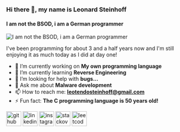 ### Hi there 👋, my name is Leonard Steinhoff
#### I am not the BSOD, i am a German programmer
![I am not the BSOD, i am a German programmer](https://arturssmirnovs.github.io/github-profile-readme-generator/images/banner.png)

I've been programming for about 3 and a half years now and I'm still enjoying it as much today as I did at day one!

- 🔭 I’m currently working on <b>My own programming language</b> 
- 🌱 I’m currently learning <b>Reverse Engineering</b> 
- 🤔 I’m looking for help with <b>bugs...</b> 
- 💬 Ask me about <b>Malware development</b> 
- 📫 How to reach me: <b><leotendosteinhoff@gmail.com></b> 
- ⚡ Fun fact: <b>The C programming language is 50 years old!</b> 


[<img src='https://cdn.jsdelivr.net/npm/simple-icons@3.0.1/icons/github.svg' alt='github' height='40'>](https://github.com/https://www.github.com/LeotendoDev)  [<img src='https://cdn.jsdelivr.net/npm/simple-icons@3.0.1/icons/linkedin.svg' alt='linkedin' height='40'>](https://www.linkedin.com/in/https://www.github.com/LeotendoDev/)  [<img src='https://cdn.jsdelivr.net/npm/simple-icons@3.0.1/icons/instagram.svg' alt='instagram' height='40'>](https://www.instagram.com/https://www.github.com/LeotendoDev/)  [<img src='https://cdn.jsdelivr.net/npm/simple-icons@3.0.1/icons/stackoverflow.svg' alt='stackoverflow' height='40'>](https://stackoverflow.com/users/https://www.github.com/LeotendoDev)  [<img src='https://cdn.jsdelivr.net/npm/simple-icons@3.0.1/icons/leetcode.svg' alt='leetcode' height='40'>](https://www.leetcode.com)  

